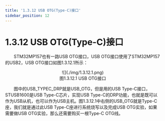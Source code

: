 ```yaml
---
title: '1.3.12 USB OTG(Type-C)接口'
sidebar_position: 12
---
```


# 1.3.12 USB OTG(Type-C)接口

&emsp;&emsp;STM32MP157也有一路USB OTG接口，USB OTG接口使用了STM32MP157的USB2，USB OTG接口如图1.3.12.1所示：

<center>
![](./img/1.3.12.1.png)<br/>
图1.3.12.1 USB OTG接口
</center>


&emsp;&emsp;图中的USB_TYPEC_DRP就是USB_OTG，但是用的USB Type-C接口，STUSB1600是USB Type-C芯片，实现USB Type-C的DRP功能，也就是既可以作为USB从机，也可以作为USB主机。图1.3.12.1中右侧的USB_OTG就是Type-C座，我们就是通过此USB Type-C座进行系统烧写以及完成USB OTG实验，如果需要做USB OTG实验，那么还需要购买一根Type-C OTG线。

















